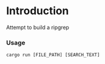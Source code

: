 # Introduction

Attempt to build a ripgrep


### Usage 

```
cargo run [FILE_PATH] [SEARCH_TEXT]
```